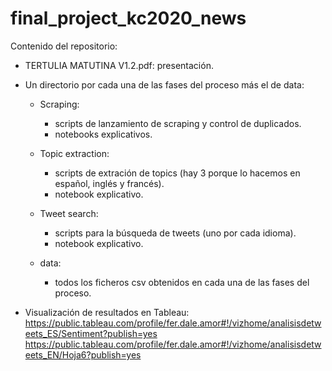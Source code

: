 # final_project_kc2020_news

Contenido del repositorio:

- TERTULIA MATUTINA V1.2.pdf: presentación.

- Un directorio por cada una de las fases del proceso más el de data:
	- Scraping:
		- scripts de lanzamiento de scraping y control de duplicados.
		- notebooks explicativos.
		
	- Topic extraction:
		- scripts de extración de topics (hay 3 porque lo hacemos en español, inglés y francés).
		- notebook explicativo.

	- Tweet search:
		- scripts para la búsqueda de tweets (uno por cada idioma).
		- notebook explicativo.

	- data:
		- todos los ficheros csv obtenidos en cada una de las fases del proceso.
		

- Visualización de resultados en Tableau:
	https://public.tableau.com/profile/fer.dale.amor#!/vizhome/analisisdetweets_ES/Sentiment?publish=yes
	https://public.tableau.com/profile/fer.dale.amor#!/vizhome/analisisdetweets_EN/Hoja6?publish=yes
	
